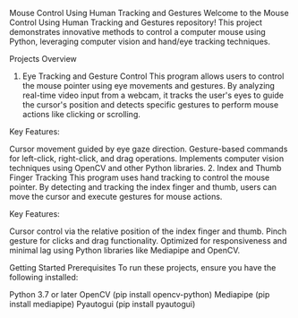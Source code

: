 Mouse Control Using Human Tracking and Gestures
Welcome to the Mouse Control Using Human Tracking and Gestures repository! This project demonstrates innovative methods to control a computer mouse using Python, leveraging computer vision and hand/eye tracking techniques.

Projects Overview
1. Eye Tracking and Gesture Control
This program allows users to control the mouse pointer using eye movements and gestures. By analyzing real-time video input from a webcam, it tracks the user's eyes to guide the cursor's position and detects specific gestures to perform mouse actions like clicking or scrolling.

Key Features:

Cursor movement guided by eye gaze direction.
Gesture-based commands for left-click, right-click, and drag operations.
Implements computer vision techniques using OpenCV and other Python libraries.
2. Index and Thumb Finger Tracking
This program uses hand tracking to control the mouse pointer. By detecting and tracking the index finger and thumb, users can move the cursor and execute gestures for mouse actions.

Key Features:

Cursor control via the relative position of the index finger and thumb.
Pinch gesture for clicks and drag functionality.
Optimized for responsiveness and minimal lag using Python libraries like Mediapipe and OpenCV.

Getting Started
Prerequisites
To run these projects, ensure you have the following installed:

Python 3.7 or later
OpenCV (pip install opencv-python)
Mediapipe (pip install mediapipe)
Pyautogui (pip install pyautogui)
